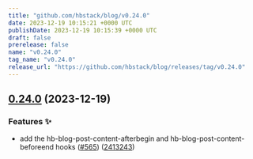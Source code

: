 ```yaml
---
title: "github.com/hbstack/blog/v0.24.0"
date: 2023-12-19 10:15:21 +0000 UTC
publishDate: 2023-12-19 10:15:39 +0000 UTC
draft: false
prerelease: false
name: "v0.24.0"
tag_name: "v0.24.0"
release_url: "https://github.com/hbstack/blog/releases/tag/v0.24.0"
---
```


## [0.24.0](https://github.com/hbstack/blog/compare/v0.23.0...v0.24.0) (2023-12-19)


### Features ✨

* add the hb-blog-post-content-afterbegin and hb-blog-post-content-beforeend hooks ([#565](https://github.com/hbstack/blog/issues/565)) ([2413243](https://github.com/hbstack/blog/commit/2413243a55d29272613eb18726df093f42b3c684))
